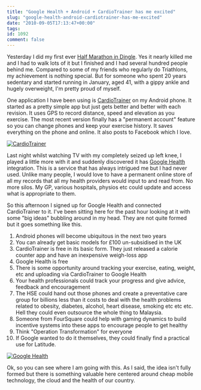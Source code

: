 ```yaml
---
title: "Google Health + Android + CardioTrainer has me excited"
slug: "google-health-android-cardiotrainer-has-me-excited"
date: "2010-09-05T17:13:47+00:00"
tags:
id: 1092
comment: false
---
```


<div>

Yesterday I did my first ever [Half Marathon in Dingle](http://dinglemarathon.ie/). Yes it nearly killed me and I had to walk lots of it but I finished and I had several hundred people behind me. Compared to some of my friends who regularly do Triathlons, my achievement is nothing special. But for someone who spent 20 years sedentary and started running in January, aged 41, with a gippy ankle and hugely overweight, I'm pretty proud of myself.

One application I have been using is [CardioTrainer](http://www.worksmartlabs.com/cardiotrainer) on my Android phone. It started as a pretty simple app but just gets better and better with each revision. It uses GPS to record distance, speed and elevation as you exercise. The most recent version finally has a "permanent account" feature so you can change phones and keep your exercise history. It saves everything on the phone and online. It also posts to Facebook which I love.

[![](http://conoroneill.com.s3.amazonaws.com/wp-content/uploads/2010/09/screenshot_4.png "CardioTrainer")](http://www.worksmartlabs.com/)

Last night whilst watching TV with my completely seized up left knee, I played a little more with it and suddenly discovered it has [Google Health](http://health.google.com) integration. This is a service that has always intrigued me but I had never used. Unlike many people, I would love to have a permanent online store of all my records that all my health providers would input to and read from. No more silos. My GP, various hospitals, physios etc could update and access what is appropriate to them.

So this afternoon I signed up for Google Health and connected CardioTrainer to it. I've been sitting here for the past hour looking at it with some "big ideas" bubbling around in my head. They are not quite formed but it goes something like this.

1.  Android phones will become ubiquitous in the next two years
2.  You can already get basic models for £100 un-subsidised in the UK
3.  CardioTrainer is free in its basic form. They just released a calorie counter app and have an inexpensive weigh-loss app
4.  Google Health is free
5.  There is some opportunity around tracking your exercise, eating, weight, etc and uploading via CardioTrainer to Google Health
6.  Your health professionals could track your progress and give advice, feedback and encouragement
7.  The HSE could hand out those phones and create a preventative care group for billions less than it costs to deal with the health problems related to obesity, diabetes, alcohol, heart disease, smoking etc etc etc. Hell they could even outsource the whole thing to Malaysia.
8.  Someone from FourSquare could help with gaming dynamics to build incentive systems into these apps to encourage people to get healthy
9.  Think "Operation Transformation" for everyone
10.  If Google wanted to do it themselves, they could finally find a practical use for Latitude.

[![](http://conoroneill.com.s3.amazonaws.com/wp-content/uploads/2010/09/google_health.jpg "Google Health")](http://health.google.com/)

Ok, so you can see where I am going with this. As I said, the idea isn't fully formed but there is something valuable here centered around cheap mobile technology, the cloud and the health of our country.

</div>
